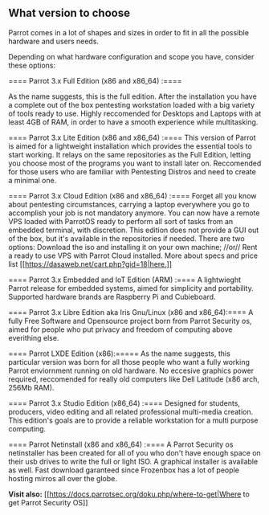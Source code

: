 ## What version to choose ##


Parrot comes in a lot of shapes and sizes in order to fit in all the possible hardware and users needs.

Depending on what hardware configuration and scope you have, consider these options:

==== Parrot 3.x Full Edition (x86 and x86_64) :====

As the name suggests, this is the full edition.
After the installation you have a complete out of the box pentesting workstation loaded with a big variety of tools ready to use.
Highly reccomended for Desktops and Laptops with at least 4GB of RAM, in order to have a smooth experience while multitasking.

==== Parrot 3.x Lite Edition (x86 and x86_64) :====
This version of Parrot is aimed for a lightweight installation which provides the essential tools to start working.
It relays on the same repositories as the Full Edition, letting you choose most of the programs you want to install later on.
Reccomended for those users who are familiar with Pentesting Distros and need to create a minimal one.

==== Parrot 3.x Cloud Edition (x86 and x86_64) :====
Forget all you know about pentesting circumstances, carrying a laptop everywhere you go to accomplish your job is not mandatory anymore.
You can now have a remote VPS loaded with ParrotOS ready to perform all sort of tasks from an embedded terminal, with discretion. 
This edition does not provide a GUI out of the box, but it's available in the repositories if needed.
There are two options:
Download the iso and installing it on your own machine;
//or//
Rent a ready to use VPS with Parrot Cloud installed.
More about specs and price list [[https://dasaweb.net/cart.php?gid=18|here.]]

==== Parrot 3.x Embedded and IoT Edition (ARM) :====
A lightwieght Parrot release for embedded systems, aimed for simplicity and portability.
Supported hardware brands are Raspberry Pi and Cubieboard.

==== Parrot 3.x Libre Edition aka Iris Gnu/Linux (x86 and x86_64):====
A fully Free Software and Opensource project born from Parrot Security os, aimed for people who put privacy and freedom of computing
above everithing else.

==== Parrot LXDE Edition (x86):=====
As the name suggests, this particular version was born for all those people who want a fully working Parrot enviornment running on old hardware. No eccesive graphics power required, reccomended for really old computers like Dell Latitude (x86 arch, 256Mb RAM).

==== Parrot 3.x Studio Edition (x86_64) :====
Designed for students, producers, video editing and all related professional multi-media creation.
This edition's goals are to provide a reliable workstation for a multi purpose computing.

==== Parrot Netinstall (x86 and x86_64) :====
A Parrot Security os netinstaller has been created for all of you who don't have enough space on their usb drives to write the full or light ISO. A graphical installer is available as well.
Fast download garanteed since Frozenbox has a lot of people hosting mirros all over the globe.


**Visit also:** [[https://docs.parrotsec.org/doku.php/where-to-get|Where to get Parrot Security OS]]
